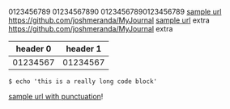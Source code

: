 0123456789
01234567890
01234567890123456789
[sample url](https://github.com/joshmeranda/MyJournal)
<https://github.com/joshmeranda/MyJournal>
[sample url](https://github.com/joshmeranda/MyJournal) extra
<https://github.com/joshmeranda/MyJournal> extra

| header 0 | header 1 |
|----------|----------|
| 01234567 | 01234567 |

```shell
$ echo 'this is a really long code block'
```

[sample url with punctuation](https://github.com/joshmeranda/MyJournal)!